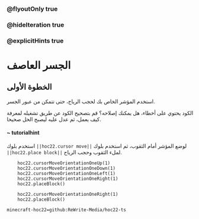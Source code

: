 ### @flyoutOnly true
### @hideIteration true
### @explicitHints true


# الجسر العاصف

## الخطوة الأولى
استخدم المؤشر الخاص بك لحجب الرياح، حتى تتمكن من عبور الجسر.

الكود يحتوي على أخطاء، هل يمكنك إصلاحه؟ قم بتصحيح الكود عن طريق تشغيله لمعرفة كيف يعمل، ثم عدل عليه ليصبح الحل صحيحا.

#### ~ tutorialhint 
استخدم بلوك ``||hoc22.cursor move||`` لوضع المؤشر أمام الثقوب، ثم استخدم بلوك ``||hoc22.place block||``  لملء الثقوب وحجب الرياح.


```ghost
    hoc22.cursorMoveOrientationOneUp(1)
    hoc22.cursorMoveOrientationOneDown(1)
    hoc22.cursorMoveOrientationOneLeft(1)
    hoc22.cursorMoveOrientationOneRight(1)
    hoc22.placeBlock()
```
```template
    hoc22.cursorMoveOrientationOneRight(1)   
    hoc22.placeBlock()
```
```package
minecraft-hoc22=github:ReWrite-Media/hoc22-ts
```